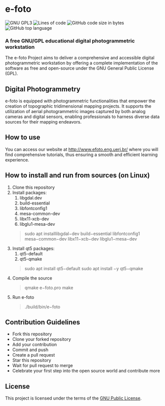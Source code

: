 # e-foto
![GNU GPL3](https://img.shields.io/github/license/e-foto/e-foto?style=plastic)
![Lines of code](https://img.shields.io/tokei/lines/github/e-foto/e-foto?style=plastic)
![GitHub code size in bytes](https://img.shields.io/github/languages/code-size/e-foto/e-foto?style=plastic)
![GitHub top language](https://img.shields.io/github/languages/top/e-foto/e-foto?style=plastic)
### A free GNU/GPL educational digital photogrammetric workstation
The e-foto Project aims to deliver a comprehensive and accessible digital photogrammetric workstation 
by offering a complete implementation of the software as free and open-source under the GNU General Public License (GPL).

## Digital Photogrammetry
e-foto is equipped with photogrammetric functionalities that empower the creation of topographic tridimensional mapping projects. 
It supports the utilization of aerial photogrammetric images captured by both analog cameras and digital sensors, 
enabling professionals to harness diverse data sources for their mapping endeavors.

## How to use
You can access our website at http://www.efoto.eng.uerj.br/ where you will find comprehensive tutorials, thus ensuring a smooth and efficient learning experience.

## How to install and run from sources (on Linux)
1. Clone this repository
1. Install packages:
    1. libgdal.dev
    2. build-essential
    3. libfontconfig1
    4. mesa-common-dev
    5. libx11-xcb-dev
    6. libglu1-mesa-dev
    > sudo apt installlibgdal−dev build−essential libfontconfig1 mesa−common−dev libx11−xcb−dev libglu1−mesa−dev
1. Install qt5 packages:
    1. qt5-default
    2. qt5-qmake
    > sudo apt install qt5−default
    > sudo apt install −y qt5−qmake
1. Compile the source
    > qmake e−foto.pro
    > make
1. Run e-foto
    > ./build/bin/e−foto
    
## Contribution Guidelines
* Fork this repository
* Clone your forked repository
* Add your contribution
* Commit and push
* Create a pull request
* Star this repository
* Wait for pull request to merge
* Celebrate your first step into the open source world and contribute more

## License
This project is licensed under the terms of the [GNU Public License](http://www.gnu.org/licenses/gpl.html).

